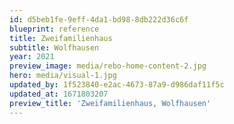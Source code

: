 ```yaml
---
id: d5beb1fe-9eff-4da1-bd98-8db222d36c6f
blueprint: reference
title: Zweifamilienhaus
subtitle: Wolfhausen
year: 2021
preview_image: media/rebo-home-content-2.jpg
hero: media/visual-1.jpg
updated_by: 1f523840-e2ac-4673-87a9-d986daf11f5c
updated_at: 1671803207
preview_title: 'Zweifamilienhaus, Wolfhausen'
---
```

